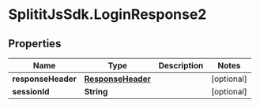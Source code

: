 # SplititJsSdk.LoginResponse2

## Properties

Name | Type | Description | Notes
------------ | ------------- | ------------- | -------------
**responseHeader** | [**ResponseHeader**](ResponseHeader.md) |  | [optional] 
**sessionId** | **String** |  | [optional] 



